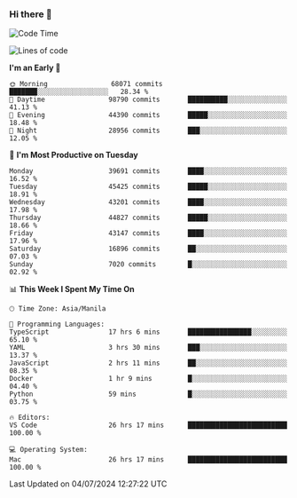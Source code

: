 ### Hi there 👋

<!--START_SECTION:waka-->
![Code Time](http://img.shields.io/badge/Code%20Time-5%2C330%20hrs%2059%20mins-blue)

![Lines of code](https://img.shields.io/badge/From%20Hello%20World%20I%27ve%20Written-112.7%20million%20lines%20of%20code-blue)

**I'm an Early 🐤** 

```text
🌞 Morning                68071 commits       ███████░░░░░░░░░░░░░░░░░░   28.34 % 
🌆 Daytime                98790 commits       ██████████░░░░░░░░░░░░░░░   41.13 % 
🌃 Evening                44390 commits       █████░░░░░░░░░░░░░░░░░░░░   18.48 % 
🌙 Night                  28956 commits       ███░░░░░░░░░░░░░░░░░░░░░░   12.05 % 
```
📅 **I'm Most Productive on Tuesday** 

```text
Monday                   39691 commits       ████░░░░░░░░░░░░░░░░░░░░░   16.52 % 
Tuesday                  45425 commits       █████░░░░░░░░░░░░░░░░░░░░   18.91 % 
Wednesday                43201 commits       ████░░░░░░░░░░░░░░░░░░░░░   17.98 % 
Thursday                 44827 commits       █████░░░░░░░░░░░░░░░░░░░░   18.66 % 
Friday                   43147 commits       ████░░░░░░░░░░░░░░░░░░░░░   17.96 % 
Saturday                 16896 commits       ██░░░░░░░░░░░░░░░░░░░░░░░   07.03 % 
Sunday                   7020 commits        █░░░░░░░░░░░░░░░░░░░░░░░░   02.92 % 
```


📊 **This Week I Spent My Time On** 

```text
🕑︎ Time Zone: Asia/Manila

💬 Programming Languages: 
TypeScript               17 hrs 6 mins       ████████████████░░░░░░░░░   65.10 % 
YAML                     3 hrs 30 mins       ███░░░░░░░░░░░░░░░░░░░░░░   13.37 % 
JavaScript               2 hrs 11 mins       ██░░░░░░░░░░░░░░░░░░░░░░░   08.35 % 
Docker                   1 hr 9 mins         █░░░░░░░░░░░░░░░░░░░░░░░░   04.40 % 
Python                   59 mins             █░░░░░░░░░░░░░░░░░░░░░░░░   03.75 % 

🔥 Editors: 
VS Code                  26 hrs 17 mins      █████████████████████████   100.00 % 

💻 Operating System: 
Mac                      26 hrs 17 mins      █████████████████████████   100.00 % 
```


 Last Updated on 04/07/2024 12:27:22 UTC
<!--END_SECTION:waka-->


<!--
**rad182/rad182** is a ✨ _special_ ✨ repository because its `README.md` (this file) appears on your GitHub profile.

Here are some ideas to get you started:

- 🔭 I’m currently working on ...
- 🌱 I’m currently learning ...
- 👯 I’m looking to collaborate on ...
- 🤔 I’m looking for help with ...
- 💬 Ask me about ...
- 📫 How to reach me: ...
- 😄 Pronouns: ...
- ⚡ Fun fact: ...
-->
